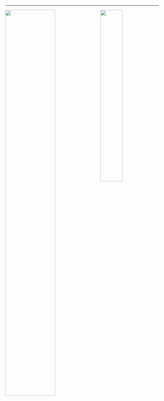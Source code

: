 <hr>

<img align="left" width="57%" src="https://github-readme-stats.vercel.app/api?username=joshniemela&disable_animations=true&count_private=true&show_icons=true&include_all_commits=true&hide_rank=true&hide_border=true&hide_title=true&icon_color=402f65&title_color=402f65&bg_color=00000000"> <img align="right" width="38%" src="https://github-readme-stats.vercel.app/api/top-langs/?username=joshniemela&hide=jupyter%20notebook,tex,css&hide_border=true&hide_title=true&text_color=434d58&bg_color=00000000&langs_count=10&layout=compact">


